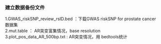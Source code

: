 ### 建立数据备份文件
1.GWAS_riskSNP_review_rsID.bed ：下载GWAS riskSNP for prostate cancer 数据集<br>
2.mut.table ： AR突变富集情况，base resolution<br>
3.plot_pos_data_AR_500bp.txt : AR突变情况，用 bedtools统计<br>
